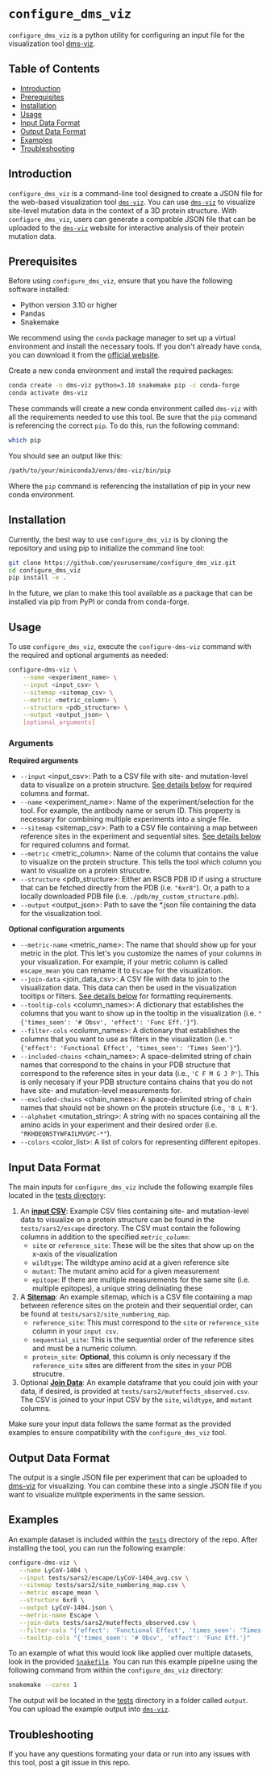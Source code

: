 # `configure_dms_viz`

`configure_dms_viz` is a python utility for configuring an input file for the visualization tool [dms-viz](https://dms-viz.github.io/).

## Table of Contents

- [Introduction](#introduction)
- [Prerequisites](#prerequisites)
- [Installation](#installation)
- [Usage](#usage)
- [Input Data Format](#input-data-format)
- [Output Data Format](#output-data-format)
- [Examples](#examples)
- [Troubleshooting](#troubleshooting)

## Introduction

`configure_dms_viz` is a command-line tool designed to create a JSON file for the web-based visualization tool [`dms-viz`](https://dms-viz.github.io/). You can use [`dms-viz`](https://dms-viz.github.io/) to visualize site-level mutation data in the context of a 3D protein structure. With `configure_dms_viz`, users can generate a compatible JSON file that can be uploaded to the [`dms-viz`](https://dms-viz.github.io/) website for interactive analysis of their protein mutation data.

## Prerequisites

Before using `configure_dms_viz`, ensure that you have the following software installed:

- Python version 3.10 or higher
- Pandas
- Snakemake

We recommend using the `conda` package manager to set up a virtual environment and install the necessary tools. If you don't already have `conda`, you can download it from the [official website](https://docs.conda.io/en/latest/miniconda.html).

Create a new conda environment and install the required packages:

```bash
conda create -n dms-viz python=3.10 snakemake pip -c conda-forge
conda activate dms-viz
```

These commands will create a new conda environment called `dms-viz` with all the requirements needed to use this tool. Be sure that the `pip` command is referencing the correct `pip`. To do this, run the following command:

```bash
which pip
```

You should see an output like this:

```bash
/path/to/your/miniconda3/envs/dms-viz/bin/pip
```

Where the `pip` command is referencing the installation of pip in your new conda environment.

## Installation

Currently, the best way to use `configure_dms_viz` is by cloning the repository and using pip to initialize the command line tool:

```bash
git clone https://github.com/yourusername/configure_dms_viz.git
cd configure_dms_viz
pip install -e .
```

In the future, we plan to make this tool available as a package that can be installed via pip from PyPI or conda from conda-forge.

## Usage

To use `configure_dms_viz`, execute the `configure-dms-viz` command with the required and optional arguments as needed:

```bash
configure-dms-viz \
    --name <experiment_name> \
    --input <input_csv> \
    --sitemap <sitemap_csv> \
    --metric <metric_column> \
    --structure <pdb_structure> \
    --output <output_json> \
    [optional_arguments]
```

### Arguments

**Required arguments**

- `--input` <input_csv>: Path to a CSV file with site- and mutation-level data to visualize on a protein structure. [See details below](#input-data-format) for required columns and format.
- `--name` <experiment_name>: Name of the experiment/selection for the tool. For example, the antibody name or serum ID. This property is necessary for combining multiple experiments into a single file.
- `--sitemap` <sitemap_csv>: Path to a CSV file containing a map between reference sites in the experiment and sequential sites. [See details below](#input-data-format) for required columns and format.
- `--metric` <metric_column>: Name of the column that contains the value to visualize on the protein structure. This tells the tool which column you want to visualize on a protein strucutre.
- `--structure` <pdb_structure>: Either an RSCB PDB ID if using a structure that can be fetched directly from the PDB (i.e. `"6xr8"`). Or, a path to a locally downloaded PDB file (i.e. `./pdb/my_custom_structure.pdb`).
- `--output` <output_json>: Path to save the \*.json file containing the data for the visualization tool.

**Optional configuration arguments**

- `--metric-name` <metric_name>: The name that should show up for your metric in the plot. This let's you customize the names of your columns in your visualization. For example, if your metric column is called `escape_mean` you can rename it to `Escape` for the visualization.
- `--join-data` <join_data_csv>: A CSV file with data to join to the visualization data. This data can then be used in the visualization tooltips or filters. [See details below](#input-data-format) for formatting requirements.
- `--tooltip-cols` <column_names>: A dictionary that establishes the columns that you want to show up in the tooltip in the visualization (i.e. `"{'times_seen': '# Obsv', 'effect': 'Func Eff.'}"`).
- `--filter-cols` <column_names>: A dictionary that establishes the columns that you want to use as filters in the visualization (i.e. `"{'effect': 'Functional Effect', 'times_seen': 'Times Seen'}"`).
- `--included-chains` <chain_names>: A space-delimited string of chain names that correspond to the chains in your PDB structure that correspond to the reference sites in your data (i.e., `'C F M G J P'`). This is only necesary if your PDB structure contains chains that you do not have site- and mutation-level measurements for.
- `--excluded-chains` <chain_names>: A space-delimited string of chain names that should not be shown on the protein structure (i.e., `'B L R'`).
- `--alphabet` <mutation_string>: A string with no spaces containing all the amino acids in your experiment and their desired order (i.e. `"RKHDEQNSTYWFAILMVGPC-*"`).
- `--colors` <color_list>: A list of colors for representing different epitopes.

## Input Data Format

The main inputs for `configure_dms_viz` include the following example files located in the [tests directory](tests/sars2/):

1. An [**input CSV**](tests/sars2/escape/): Example CSV files containing site- and mutation-level data to visualize on a protein structure can be found in the `tests/sars2/escape` directory. The CSV must contain the following columns in addition to the specified _`metric_column`_:
   - `site` or `reference_site`: These will be the sites that show up on the x-axis of the visualization
   - `wildtype`: The wildtype amino acid at a given reference site
   - `mutant`: The mutant amino acid for a given measurement
   - `epitope`: If there are multiple measurements for the same site (i.e. multiple epitopes), a unique string deliniating these
2. A [**Sitemap**](tests/sars2/site_numbering_map.csv): An example sitemap, which is a CSV file containing a map between reference sites on the protein and their sequential order, can be found at `tests/sars2/site_numbering_map`.
   - `reference_site`: This must correspond to the `site` or `reference_site` column in your `input csv`.
   - `sequential_site`: This is the sequential order of the reference sites and must be a numeric column.
   - `protein_site`: **Optional**, this column is only necessary if the `reference_site` sites are different from the sites in your PDB strucutre.
3. Optional [**Join Data**](tests/sars2/muteffects_observed.csv): An example dataframe that you could join with your data, if desired, is provided at `tests/sars2/muteffects_observed.csv`. The CSV is joined to your input CSV by the `site`, `wildtype`, and `mutant` columns.

Make sure your input data follows the same format as the provided examples to ensure compatibility with the `configure_dms_viz` tool.

## Output Data Format

The output is a single JSON file per experiment that can be uploaded to [dms-viz](https://dms-viz.github.io/) for visualizing. You can combine these into a single JSON file if you want to visualize mulitple experiments in the same session.

## Examples

An example dataset is included within the [`tests`](tests/sars2/) directory of the repo. After installing the tool, you can run the following example:

```bash
configure-dms-viz \
   --name LyCoV-1404 \
   --input tests/sars2/escape/LyCoV-1404_avg.csv \
   --sitemap tests/sars2/site_numbering_map.csv \
   --metric escape_mean \
   --structure 6xr8 \
   --output LyCoV-1404.json \
   --metric-name Escape \
   --join-data tests/sars2/muteffects_observed.csv \
   --filter-cols "{'effect': 'Functional Effect', 'times_seen': 'Times Seen'}" \
   --tooltip-cols "{'times_seen': '# Obsv', 'effect': 'Func Eff.'}"
```

To an example of what this would look like applied over multiple datasets, look in the provided [`Snakefile`](./Snakefile). You can run this example pipeline using the following command from within the `configure_dms_viz` directory:

```bash
snakemake --cores 1
```

The output will be located in the [tests](tests/sars2/) directory in a folder called `output`. You can upload the example output into [`dms-viz`](https://dms-viz.github.io/).

## Troubleshooting

If you have any questions formating your data or run into any issues with this tool, post a git issue in this repo.
